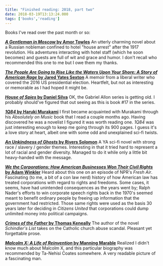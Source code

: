 ```yaml
---
title: "Finished reading: 2018, part two"
date: 2018-03-19T13:13:24.000
tags: ['books','reading']
---
```


Books I've read over the past month or so:

**[_A Gentleman in Moscow_ by Amor Towles](http://amzn.to/2HNA6df)** An utterly charming novel about a Russian nobleman confined to hotel "house arrest" after the 1917 revolution. His adventures interacting with hotel staff (which he soon becomes) and guests are full of wit and grace and humor. I don't recall who recommended this one to me but I owe them my thanks.

**[_The People Are Going to Rise Like the Waters Upon Your Shore: A Story of American Rage_ by Jared Yates Sexton](http://amzn.to/2IDb2Xt)** A memoir from a liberal writer who covered the 2016 US presidential election. Heartfelt, but not as interesting or memorable as I had hoped it might be.

**[_House of Spies_ by Daniel Silva](http://amzn.to/2FVv8L3)** OK, the Gabriel Allon series is getting old. I probably should've figured that out seeing as this is book #17 in the series.

**[_1Q84_ by Haruki Murakami](http://amzn.to/2IAUgYU)** I first became acquainted with Murakami through his _Absolutely on Music_ book that I read a couple months ago. Having discovered he was a novelist I figured it was worth reading one. _1Q84_ was just interesting enough to keep me going through its 900 pages. I guess it's a love story at heart, albeit one with some odd and unexplained sci-fi twists.

**[_An Unkindness of Ghosts_ by Rivers Solomon](http://amzn.to/2HK1fh2)** A YA sci-fi novel with strong race / slavery / gender themes. Interesting in that it tried hard to represent a lot of racial and gender diversity. Managed to do it while only a little bit heavy-handed with the message.

**[_We the Corporations: How American Businesses Won Their Civil Rights_ by Adam Winkler](http://amzn.to/2FVx1Y9)** Heard about this one on an episode of NPR's _Fresh Air_. Fascinating (to me, a bit of a con law nerd) history of how American law has treated corporations with regard to rights and freedoms. Some cases, it seems, have had unintended consequences as the years went by; Ralph Nader's efforts to win corporate speech rights back in the 1970's seemed meant to benefit ordinary people by freeing up information that the government had restricted. Those same rights were used as the basis 30 years later for deciding in _Citizens United_ that corporations could dump unlimited money into political campaigns.

**[_Crimes of the Father_ by Thomas Keneally](http://amzn.to/2pnj6DK)** The author of the novel _Schindler's List_ takes on the Catholic church abuse scandal. Pleasant yet forgettable prose.

**[_Malcolm X: A Life of Reinvention_ by Manning Marable](http://amzn.to/2HKsxDY)** Realized I didn't know much about Malcolm X, and this particular biography was recommended by Ta-Nehisi Coates somewhere. A very readable picture of a fascinating man.
